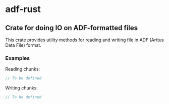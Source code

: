 # adf-rust

## Crate for doing IO on ADF-formatted files

This crate provides utility methods for reading and writing file in ADF (Arttus Data File) format.

### Examples

Reading chunks:

````rust
// To be defined
````

Writing chunks:

````rust
// To be defined
````